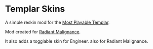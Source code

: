 # Templar Skins
A simple reskin mod for the [Most Playable Templar](https://thunderstore.io/package/TemplarBoyz/PlayableTemplar/).

Mod created for [Radiant Malignance](https://prodzpod.github.io/RadiantMalignance/index.html).

It also adds a togglable skin for Engineer. also for Radiant Malignance.